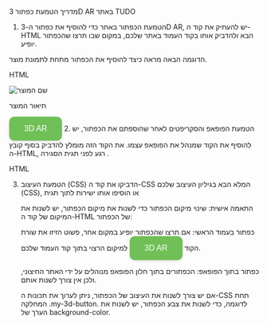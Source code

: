 מדריך הטמעת כפתור 3D AR באתר TUDO
1. הטמעת הכפתור באתר
כדי להוסיף את כפתור ה-3D AR, יש להעתיק את קוד ה-HTML הבא ולהדביק אותו בקוד העמוד באתר שלכם, במקום שבו תרצו שהכפתור יופיע.

הדוגמה הבאה מראה כיצד להוסיף את הכפתור מתחת לתמונת מוצר.

HTML

<img src="/path/to/your/product-image.jpg" alt="שם המוצר">
<p>תיאור המוצר</p>

<button class="my-3d-button">3D AR</button>
2. הטמעת הפופאפ והסקריפטים
לאחר שהוספתם את הכפתור, יש להוסיף את הקוד שמנהל את הפופאפ עצמו. את הקוד הזה מומלץ להדביק בסוף קובץ ה-HTML, רגע לפני תגית הסגירה </body>.

HTML

<div id="arModal" class="modal">
    <div class="modal-content">
        <span class="close-button">&times;</span>
        <iframe id="arIframe" src="https://jontimi.github.io/3dModelARviewer/?brand=tudo" frameborder="0" allow="xr-spatial-tracking" allowfullscreen></iframe>
    </div>
</div>

<script>
    document.addEventListener('DOMContentLoaded', function() {
        var modal = document.getElementById('arModal');
        var iframe = document.getElementById('arIframe');
        var closeButton = document.querySelector('.close-button');
        var my3dButton = document.querySelector('.my-3d-button');
        
        if (modal && iframe && closeButton && my3dButton) {
            my3dButton.addEventListener('click', function() {
                modal.style.display = 'flex';
            });

            closeButton.addEventListener('click', function() {
                modal.style.display = 'none';
                iframe.src = 'https://jontimi.github.io/3dModelARviewer/?brand=tudo'; 
            });

            window.addEventListener('click', function(event) {
                if (event.target == modal) {
                    modal.style.display = 'none';
                    iframe.src = 'https://jontimi.github.io/3dModelARviewer/?brand=tudo'; 
                }
            });
        }
    });
</script>
3. הטמעת העיצוב (CSS)
הדביקו את קוד ה-CSS המלא הבא בגיליון העיצוב שלכם (CSS), או הוסיפו אותו ישירות לתוך תגית <style> בחלק ה-<head> של דף ה-HTML.

CSS

<style>
    body {
        /* ... עיצוב קיים של גוף הדף ... */
    }

    .my-3d-button {
        background-color: #70c057;
        color: white;
        padding: 15px 30px;
        font-size: 16px;
        border: none;
        border-radius: 10px;
        cursor: pointer;
        box-shadow: 0 2px 5px rgba(0, 0, 0, 0.15);
        white-space: nowrap;
    }

    .my-3d-button:hover {
        background-color: #5aa741;
    }
    
    .modal {
        display: none;
        position: fixed;
        z-index: 1000;
        left: 0;
        top: 0;
        width: 100%;
        height: 100%;
        overflow: auto;
        background-color: rgba(0, 0, 0, 0.4);
        justify-content: center;
        align-items: center;
    }

    .modal-content {
        background-color: #fefefe;
        margin: auto;
        padding: 0;
        border: 1px solid #888;
        width: 90%;
        max-width: 900px;
        height: 90vh; 
        border-radius: 10px;
        box-shadow: 0 5px 15px rgba(0, 0, 0, 0.3);
        position: relative;
        text-align: center;
        display: flex;
        flex-direction: column;
        overflow: hidden;
    }

    .close-button {
        position: absolute;
        top: 10px;
        right: 15px;
        color: #aaa;
        font-size: 28px;
        font-weight: bold;
        cursor: pointer;
        z-index: 1001;
    }

    .close-button:hover,
    .close-button:focus {
        color: black;
        text-decoration: none;
    }

    #arIframe {
        width: 100%;
        height: 100%;
        border: none;
    }
</style>
התאמה אישית: שינוי מיקום הכפתור
כדי לשנות את מיקום הכפתור, יש לשנות את המיקום של קוד ה-HTML של הכפתור:

כפתור בעמוד הראשי: אם תרצו שהכפתור יופיע במקום אחר, פשוט הזיזו את שורת הקוד <button class="my-3d-button">3D AR</button> למיקום הרצוי בתוך קוד העמוד שלכם.

כפתור בתוך הפופאפ: הכפתורים בתוך חלון הפופאפ מנוהלים על ידי האתר החיצוני, ולכן אין צורך לשנות אותם.

אם יש צורך לשנות את העיצוב של הכפתור, ניתן לערוך את תכונות ה-CSS תחת המחלקה .my-3d-button. לדוגמה, כדי לשנות את צבע הכפתור, יש לשנות את הערך של background-color.
